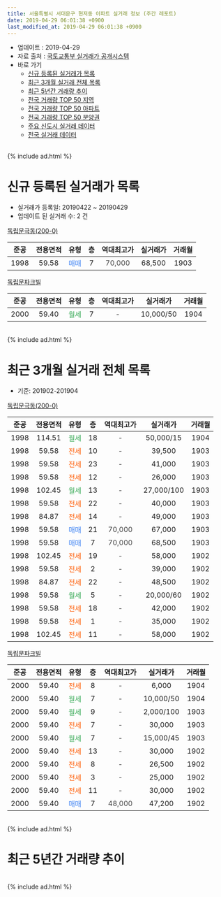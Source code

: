 ```yaml
---
title: 서울특별시 서대문구 현저동 아파트 실거래 정보 (주간 레포트)
date: 2019-04-29 06:01:38 +0900
last_modified_at: 2019-04-29 06:01:38 +0900
---
```


* 업데이트 : 2019-04-29
* 자료 출처 : [국토교통부 실거래가 공개시스템](http://rt.molit.go.kr)
* 바로 가기
    * [신규 등록된 실거래가 목록](#신규-등록된-실거래가-목록)
    * [최근 3개월 실거래 전체 목록](#최근-3개월-실거래-전체-목록)
    * [최근 5년간 거래량 추이](#최근-5년간-거래량-추이)
    * [전국 거래량 TOP 50 지역](https://inasie.github.io/apt-trade-info/최근-3개월-전국에서-가장-거래가-많이-발생한-지역)
    * [전국 거래량 TOP 50 아파트](https://inasie.github.io/apt-trade-info/최근-3개월-전국에서-가장-거래가-많이-발생한-아파트)
    * [전국 거래량 TOP 50 분양권](https://inasie.github.io/apt-trade-info/최근-3개월-전국에서-가장-거래가-많이-발생한-분양권)
    * [주요 신도시 실거래 데이터](https://inasie.github.io/apt-trade-info/주요-신도시)
    * [전국 실거래 데이터](https://inasie.github.io/apt-trade-info/전국)
<br>
{% include ad.html %}
<br>

# 신규 등록된 실거래가 목록
* 실거래가 등록일: 20190422 ~ 20190429
* 업데이트 된 실거래 수: 2 건


[독립문극동(200-0)](https://search.naver.com/search.naver?query=%EC%84%9C%EC%9A%B8%ED%8A%B9%EB%B3%84%EC%8B%9C+%EC%84%9C%EB%8C%80%EB%AC%B8%EA%B5%AC+%ED%98%84%EC%A0%80%EB%8F%99+%EB%8F%85%EB%A6%BD%EB%AC%B8%EA%B7%B9%EB%8F%99%28200-0%29)

|준공|전용면적|유형|층|역대최고가|실거래가|거래월|
|:---:|:---:|:---:|:---:|:---:|:---:|:---:|
|1998|59.58|<span style="color:#4285f3">매매</span>|7|<span style="color:#444444">70,000</span>|68,500|1903|

[독립문파크빌](https://search.naver.com/search.naver?query=%EC%84%9C%EC%9A%B8%ED%8A%B9%EB%B3%84%EC%8B%9C+%EC%84%9C%EB%8C%80%EB%AC%B8%EA%B5%AC+%ED%98%84%EC%A0%80%EB%8F%99+%EB%8F%85%EB%A6%BD%EB%AC%B8%ED%8C%8C%ED%81%AC%EB%B9%8C)

|준공|전용면적|유형|층|역대최고가|실거래가|거래월|
|:---:|:---:|:---:|:---:|:---:|:---:|:---:|
|2000|59.40|<span style="color:#34a853">월세</span>|7|<span style="color:#444444">-</span>|10,000/50|1904|


<br>
{% include ad.html %}
<br>

# 최근 3개월 실거래 전체 목록
* 기준: 201902-201904


[독립문극동(200-0)](https://search.naver.com/search.naver?query=%EC%84%9C%EC%9A%B8%ED%8A%B9%EB%B3%84%EC%8B%9C+%EC%84%9C%EB%8C%80%EB%AC%B8%EA%B5%AC+%ED%98%84%EC%A0%80%EB%8F%99+%EB%8F%85%EB%A6%BD%EB%AC%B8%EA%B7%B9%EB%8F%99%28200-0%29)

|준공|전용면적|유형|층|역대최고가|실거래가|거래월|
|:---:|:---:|:---:|:---:|:---:|:---:|:---:|
|1998|114.51|<span style="color:#34a853">월세</span>|18|<span style="color:#444444">-</span>|50,000/15|1904|
|1998|59.58|<span style="color:#ff5a00">전세</span>|10|<span style="color:#444444">-</span>|39,500|1903|
|1998|59.58|<span style="color:#ff5a00">전세</span>|23|<span style="color:#444444">-</span>|41,000|1903|
|1998|59.58|<span style="color:#ff5a00">전세</span>|12|<span style="color:#444444">-</span>|26,000|1903|
|1998|102.45|<span style="color:#34a853">월세</span>|13|<span style="color:#444444">-</span>|27,000/100|1903|
|1998|59.58|<span style="color:#ff5a00">전세</span>|22|<span style="color:#444444">-</span>|40,000|1903|
|1998|84.87|<span style="color:#ff5a00">전세</span>|14|<span style="color:#444444">-</span>|49,000|1903|
|1998|59.58|<span style="color:#4285f3">매매</span>|21|<span style="color:#444444">70,000</span>|67,000|1903|
|1998|59.58|<span style="color:#4285f3">매매</span>|7|<span style="color:#444444">70,000</span>|68,500|1903|
|1998|102.45|<span style="color:#ff5a00">전세</span>|19|<span style="color:#444444">-</span>|58,000|1902|
|1998|59.58|<span style="color:#ff5a00">전세</span>|2|<span style="color:#444444">-</span>|39,000|1902|
|1998|84.87|<span style="color:#ff5a00">전세</span>|22|<span style="color:#444444">-</span>|48,500|1902|
|1998|59.58|<span style="color:#34a853">월세</span>|5|<span style="color:#444444">-</span>|20,000/60|1902|
|1998|59.58|<span style="color:#ff5a00">전세</span>|18|<span style="color:#444444">-</span>|42,000|1902|
|1998|59.58|<span style="color:#ff5a00">전세</span>|1|<span style="color:#444444">-</span>|35,000|1902|
|1998|102.45|<span style="color:#ff5a00">전세</span>|11|<span style="color:#444444">-</span>|58,000|1902|

[독립문파크빌](https://search.naver.com/search.naver?query=%EC%84%9C%EC%9A%B8%ED%8A%B9%EB%B3%84%EC%8B%9C+%EC%84%9C%EB%8C%80%EB%AC%B8%EA%B5%AC+%ED%98%84%EC%A0%80%EB%8F%99+%EB%8F%85%EB%A6%BD%EB%AC%B8%ED%8C%8C%ED%81%AC%EB%B9%8C)

|준공|전용면적|유형|층|역대최고가|실거래가|거래월|
|:---:|:---:|:---:|:---:|:---:|:---:|:---:|
|2000|59.40|<span style="color:#ff5a00">전세</span>|8|<span style="color:#444444">-</span>|6,000|1904|
|2000|59.40|<span style="color:#34a853">월세</span>|7|<span style="color:#444444">-</span>|10,000/50|1904|
|2000|59.40|<span style="color:#34a853">월세</span>|9|<span style="color:#444444">-</span>|2,000/100|1903|
|2000|59.40|<span style="color:#ff5a00">전세</span>|7|<span style="color:#444444">-</span>|30,000|1903|
|2000|59.40|<span style="color:#34a853">월세</span>|7|<span style="color:#444444">-</span>|15,000/45|1903|
|2000|59.40|<span style="color:#ff5a00">전세</span>|13|<span style="color:#444444">-</span>|30,000|1902|
|2000|59.40|<span style="color:#ff5a00">전세</span>|8|<span style="color:#444444">-</span>|26,500|1902|
|2000|59.40|<span style="color:#ff5a00">전세</span>|3|<span style="color:#444444">-</span>|25,000|1902|
|2000|59.40|<span style="color:#ff5a00">전세</span>|11|<span style="color:#444444">-</span>|30,000|1902|
|2000|59.40|<span style="color:#4285f3">매매</span>|7|<span style="color:#444444">48,000</span>|47,200|1902|


<br>
{% include ad.html %}
<br>

# 최근 5년간 거래량 추이


<div style="width:100%;">
    <canvas id="deal_progress" height="200"></canvas>
</div>

<script>
new Chart(document.getElementById("deal_progress"), {
    type: 'line',
    data: {
        labels: ['201404','201405','201406','201407','201408','201409','201410','201411','201412','201501','201502','201503','201504','201505','201506','201507','201508','201509','201510','201511','201512','201601','201602','201603','201604','201605','201606','201607','201608','201609','201610','201611','201612','201701','201702','201703','201704','201705','201706','201707','201708','201709','201710','201711','201712','201801','201802','201803','201804','201805','201806','201807','201808','201809','201810','201811','201812','201901','201902','201903','201904'],
        datasets: [{
            label: '매매',
            pointRadius: 1,
            data: [9, 15, 9, 3, 13, 9, 8, 9, 11, 11, 5, 17, 13, 8, 19, 11, 9, 13, 13, 6, 5, 3, 4, 7, 7, 11, 15, 11, 13, 18, 8, 9, 4, 4, 10, 4, 12, 21, 10, 7, 5, 13, 10, 7, 10, 12, 9, 9, 4, 6, 13, 6, 8, 9, 3, 1, 0, 0, 1, 2, 0],
            borderColor: "rgba(255, 201, 14, 1)",
            backgroundColor: "rgba(255, 201, 14, 0.5)",
            fill: false,
            lineTension: 0
        },{
            label: '전월세',
            pointRadius: 1,
            data: [14, 24, 16, 22, 18, 10, 27, 15, 23, 23, 18, 20, 16, 17, 19, 18, 16, 13, 15, 14, 14, 13, 14, 11, 16, 9, 13, 10, 10, 11, 16, 14, 18, 15, 16, 16, 9, 12, 17, 17, 11, 7, 11, 16, 12, 14, 15, 17, 13, 15, 23, 12, 7, 12, 11, 11, 12, 13, 11, 9, 3],
            borderColor: "rgba(0, 141, 185, 1)",
            backgroundColor: "rgba(0, 141, 185, 0.5)",
            fill: false,
            lineTension: 0
        }
        ]
    },
    options: {
        responsive: true,
        title: {
            display: false
        },
        tooltips: {
            mode: 'index',
            intersect: false
        },
        hover: {
            mode: 'nearest',
            intersect: true
        },
        scales: {
            xAxes: [{
                display: true,
                scaleLabel: {
                    display: true,
                    labelString: '년/월'
                }
            }],
            yAxes: [{
                display: true,
                ticks: {
                    suggestedMin: 0,
                },
                scaleLabel: {
                    display: true,
                    labelString: '실거래 수'
                }
            }]
        }
    }
});

</script>


<br>
{% include ad.html %}
<br>

